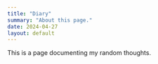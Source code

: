 ```yaml
---
title: "Diary"
summary: "About this page."
date: 2024-04-27
layout: default
---
```


This is a page documenting my random thoughts.
